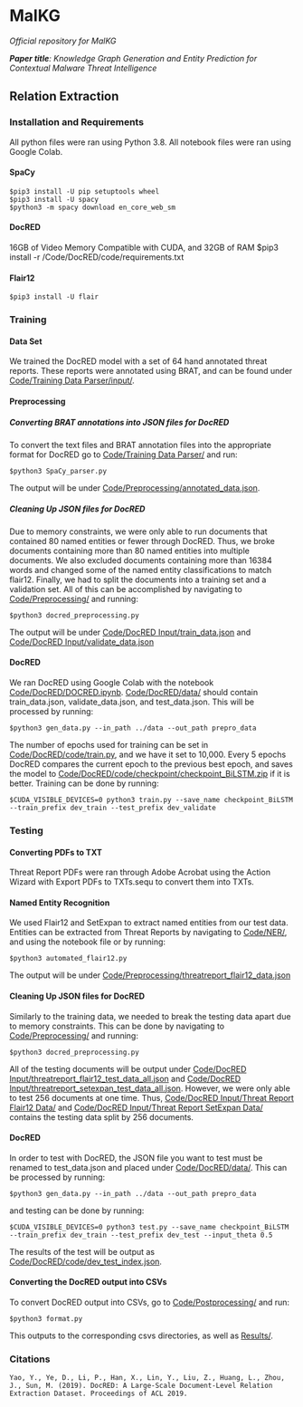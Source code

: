
# MalKG
*Official repository for MalKG*

***Paper title**: Knowledge Graph Generation and Entity Prediction for Contextual Malware Threat Intelligence*

## Relation Extraction

### Installation and Requirements

All python files were ran using Python 3.8.
All notebook files were ran using Google Colab.
#### SpaCy

    $pip3 install -U pip setuptools wheel
    $pip3 install -U spacy
    $python3 -m spacy download en_core_web_sm

#### DocRED

16GB of Video Memory Compatible with CUDA, and 32GB of RAM
    $pip3 install -r /Code/DocRED/code/requirements.txt

#### Flair12
    $pip3 install -U flair

### Training
#### Data Set
We trained the DocRED model with a set of 64 hand annotated threat reports. These reports were annotated using BRAT, and can be found under [Code/Training Data Parser/input/](Code/Training%20Data%20Parser/input/).

#### Preprocessing
##### Converting BRAT annotations into JSON files for DocRED
To convert the text files and BRAT annotation files into the appropriate format for DocRED go to [Code/Training Data Parser/](Code/Training%20Data%20Parser/) and run:

    $python3 SpaCy_parser.py

The output will be under [Code/Preprocessing/annotated_data.json](Code/Preprocessing/).

##### Cleaning Up JSON files for DocRED
Due to memory constraints, we were only able to run documents that contained 80 named entities or fewer through DocRED. Thus, we broke documents containing more than 80 named entities into multiple documents. We also excluded documents containing more than 16384 words and changed some of the named entity classifications to match flair12. Finally, we had to split the documents into a training set and a validation set. All of this can be accomplished by navigating to [Code/Preprocessing/](Code/Preprocessing/) and running:

    $python3 docred_preprocessing.py

The output will be under [Code/DocRED Input/train_data.json](Code/DocRED%20Input/) and [Code/DocRED Input/validate_data.json](Code/DocRED%20Input/)

#### DocRED
We ran DocRED using Google Colab with the notebook [Code/DocRED/DOCRED.ipynb](Code/DocRED/). [Code/DocRED/data/](Code/DocRED/data/) should contain train_data.json, validate_data.json, and test_data.json. This will be processed by running:

    $python3 gen_data.py --in_path ../data --out_path prepro_data

The number of epochs used for training can be set in [Code/DocRED/code/train.py](Code/DocRED/code/), and we have it set to 10,000. Every 5 epochs DocRED compares the current epoch to the previous best epoch, and saves the model to [Code/DocRED/code/checkpoint/checkpoint_BiLSTM.zip](Code/DocRED/code/checkpoint/) if it is better. Training can be done by running:

    $CUDA_VISIBLE_DEVICES=0 python3 train.py --save_name checkpoint_BiLSTM --train_prefix dev_train --test_prefix dev_validate

### Testing
#### Converting PDFs to TXT
Threat Report PDFs were ran through Adobe Acrobat using the Action Wizard with Export PDFs to TXTs.sequ to convert them into TXTs.

#### Named Entity Recognition
We used Flair12 and SetExpan to extract named entities from our test data. Entities can be extracted from Threat Reports by navigating to [Code/NER/](Code/NER/), and using the notebook file or by running:

    $python3 automated_flair12.py

The output will be under [Code/Preprocessing/threatreport_flair12_data.json](Code/Preprocessing/)

#### Cleaning Up JSON files for DocRED
Similarly to the training data, we needed to break the testing data apart due to memory constraints. This can be done by navigating to [Code/Preprocessing/](Code/Preprocessing/) and running:

    $python3 docred_preprocessing.py

All of the testing documents will be output under [Code/DocRED Input/threatreport_flair12_test_data_all.json](Code/DocRED%20Input/) and [Code/DocRED Input/threatreport_setexpan_test_data_all.json](Code/DocRED%20Input/). However, we were only able to test 256 documents at one time. Thus, [Code/DocRED Input/Threat Report Flair12 Data/](Code/DocRED%20Input/Threat%20Report%20Flair12%20Data/) and [Code/DocRED Input/Threat Report SetExpan Data/](Code/DocRED%20Input/Threat%20Report%20SetExpan%20Data/) contains the testing data split by 256 documents.

#### DocRED
In order to test with DocRED, the JSON file you want to test must be renamed to test_data.json and placed under [Code/DocRED/data/](Code/DocRED/data/). This can be processed by running:

    $python3 gen_data.py --in_path ../data --out_path prepro_data

and testing can be done by running:

    $CUDA_VISIBLE_DEVICES=0 python3 test.py --save_name checkpoint_BiLSTM --train_prefix dev_train --test_prefix dev_test --input_theta 0.5

The results of the test will be output as [Code/DocRED/code/dev_test_index.json](Code/DocRED/code/).

#### Converting the DocRED output into CSVs
To convert DocRED output into CSVs, go to [Code/Postprocessing/](Code/Postprocessing/) and run:

    $python3 format.py

This outputs to the corresponding csvs directories, as well as [Results/](Results/).


### Citations
```
Yao, Y., Ye, D., Li, P., Han, X., Lin, Y., Liu, Z., Huang, L., Zhou, J., Sun, M. (2019). DocRED: A Large-Scale Document-Level Relation Extraction Dataset. Proceedings of ACL 2019.
```
